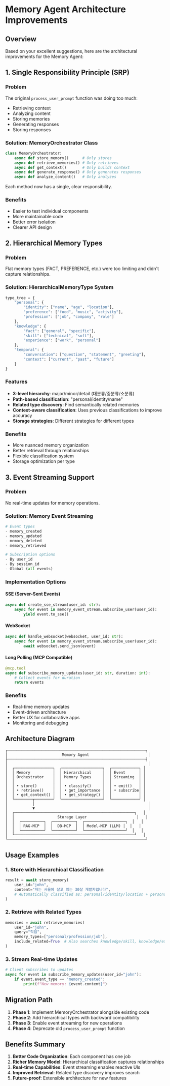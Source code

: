 # Memory Agent Architecture Improvements

## Overview

Based on your excellent suggestions, here are the architectural improvements for the Memory Agent:

## 1. Single Responsibility Principle (SRP)

### Problem
The original `process_user_prompt` function was doing too much:
- Retrieving context
- Analyzing content  
- Storing memories
- Generating responses
- Storing responses

### Solution: MemoryOrchestrator Class

```python
class MemoryOrchestrator:
    async def store_memory()      # Only stores
    async def retrieve_memories() # Only retrieves
    async def get_context()       # Only builds context
    async def generate_response() # Only generates responses
    async def analyze_content()   # Only analyzes
```

Each method now has a single, clear responsibility.

### Benefits
- Easier to test individual components
- More maintainable code
- Better error isolation
- Clearer API design

## 2. Hierarchical Memory Types

### Problem
Flat memory types (FACT, PREFERENCE, etc.) were too limiting and didn't capture relationships.

### Solution: HierarchicalMemoryType System

```python
type_tree = {
    "personal": {
        "identity": ["name", "age", "location"],
        "preference": ["food", "music", "activity"],
        "profession": ["job", "company", "role"]
    },
    "knowledge": {
        "fact": ["general", "specific"],
        "skill": ["technical", "soft"],
        "experience": ["work", "personal"]
    },
    "temporal": {
        "conversation": ["question", "statement", "greeting"],
        "context": ["current", "past", "future"]
    }
}
```

### Features
- **3-level hierarchy**: major/minor/detail (대분류/중분류/소분류)
- **Path-based classification**: "personal/identity/name"
- **Related type discovery**: Find semantically related memories
- **Context-aware classification**: Uses previous classifications to improve accuracy
- **Storage strategies**: Different strategies for different types

### Benefits
- More nuanced memory organization
- Better retrieval through relationships
- Flexible classification system
- Storage optimization per type

## 3. Event Streaming Support

### Problem
No real-time updates for memory operations.

### Solution: Memory Event Streaming

```python
# Event types
- memory_created
- memory_updated  
- memory_deleted
- memory_retrieved

# Subscription options
- By user_id
- By session_id
- Global (all events)
```

### Implementation Options

#### SSE (Server-Sent Events)
```python
async def create_sse_stream(user_id: str):
    async for event in memory_event_stream.subscribe_user(user_id):
        yield event.to_sse()
```

#### WebSocket
```python
async def handle_websocket(websocket, user_id: str):
    async for event in memory_event_stream.subscribe_user(user_id):
        await websocket.send_json(event)
```

#### Long Polling (MCP Compatible)
```python
@mcp.tool
async def subscribe_memory_updates(user_id: str, duration: int):
    # Collect events for duration
    return events
```

### Benefits
- Real-time memory updates
- Event-driven architecture
- Better UX for collaborative apps
- Monitoring and debugging

## Architecture Diagram

```
┌─────────────────────────────────────────────────────────────┐
│                        Memory Agent                          │
├─────────────────────────────────────────────────────────────┤
│                                                              │
│  ┌─────────────────┐  ┌──────────────────┐  ┌────────────┐ │
│  │ Memory          │  │ Hierarchical     │  │ Event      │ │
│  │ Orchestrator    │  │ Memory Types     │  │ Streaming  │ │
│  │                 │  │                  │  │            │ │
│  │ • store()       │  │ • classify()     │  │ • emit()   │ │
│  │ • retrieve()    │  │ • get_importance │  │ • subscribe│ │
│  │ • get_context() │  │ • get_strategy() │  │            │ │
│  └────────┬────────┘  └──────────────────┘  └────────────┘ │
│           │                                                  │
│           ▼                                                  │
│  ┌─────────────────────────────────────────────────────┐   │
│  │                   Storage Layer                      │   │
│  │  ┌──────────┐  ┌──────────┐  ┌──────────────────┐  │   │
│  │  │ RAG-MCP  │  │  DB-MCP  │  │ Model-MCP (LLM) │  │   │
│  │  └──────────┘  └──────────┘  └──────────────────┘  │   │
│  └─────────────────────────────────────────────────────┘   │
└─────────────────────────────────────────────────────────────┘
```

## Usage Examples

### 1. Store with Hierarchical Classification
```python
result = await store_memory(
    user_id="john",
    content="저는 서울에 살고 있는 30살 개발자입니다",
    # Automatically classified as: personal/identity/location + personal/profession/job
)
```

### 2. Retrieve with Related Types
```python
memories = await retrieve_memories(
    user_id="john",
    query="직업",
    memory_types=["personal/profession/job"],
    include_related=True  # Also searches knowledge/skill, knowledge/experience
)
```

### 3. Stream Real-time Updates
```python
# Client subscribes to updates
async for event in subscribe_memory_updates(user_id="john"):
    if event.event_type == "memory_created":
        print(f"New memory: {event.content}")
```

## Migration Path

1. **Phase 1**: Implement MemoryOrchestrator alongside existing code
2. **Phase 2**: Add hierarchical types with backward compatibility
3. **Phase 3**: Enable event streaming for new operations
4. **Phase 4**: Deprecate old `process_user_prompt` function

## Benefits Summary

1. **Better Code Organization**: Each component has one job
2. **Richer Memory Model**: Hierarchical classification captures relationships  
3. **Real-time Capabilities**: Event streaming enables reactive UIs
4. **Improved Retrieval**: Related type discovery improves search
5. **Future-proof**: Extensible architecture for new features
